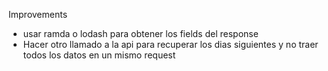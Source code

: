 Improvements

- usar ramda o lodash para obtener los fields del response
- Hacer otro llamado a la api para recuperar los dias siguientes y no traer todos los datos en un mismo request